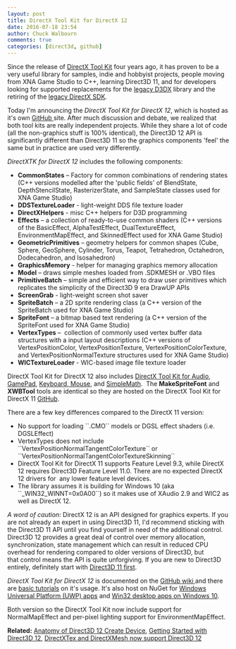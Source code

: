 ```yaml
---
layout: post
title: DirectX Tool Kit for DirectX 12
date: 2016-07-18 23:54
author: Chuck Walbourn
comments: true
categories: [direct3d, github]
---
```

Since the release of <a href="https://walbourn.github.io/directxtk/">DirectX Tool Kit</a> four years ago, it has proven to be a very useful library for samples, indie and hobbyist projects, people moving from XNA Game Studio to C++, learning Direct3D 11, and for developers looking for supported replacements for the <a href="https://walbourn.github.io/living-without-d3dx/">legacy D3DX</a> library and the retiring of the <a href="https://docs.microsoft.com/en-us/windows/desktop/directx-sdk--august-2009-">legacy DirectX SDK</a>.
<!--more-->

Today I'm announcing the <em>DirectX Tool Kit for DirectX 12</em>, which is hosted as it's own <a href="https://github.com/Microsoft/DirectXTK12">GitHub </a>site. After much discussion and debate, we realized that both tool kits are really independent projects. While they share a lot of code (all the non-graphics stuff is 100% identical), the Direct3D 12 API is significantly different than Direct3D 11 so the graphics components 'feel' the same but in practice are used very differently.

<em>DirectXTK for DirectX 12</em> includes the following components:

<ul>
 	<li><strong>CommonStates</strong> – Factory for common combinations of rendering states (C++ versions modelled after the 'public fields' of BlendState, DepthStencilState, RasterizerState, and SampleState classes used for XNA Game Studio)</li>
 	<li><strong>DDSTextureLoader</strong> - light-weight DDS file texture loader</li>
 	<li><strong>DirectXHelpers</strong> - misc C++ helpers for D3D programming</li>
 	<li><strong>Effects</strong> – a collection of ready-to-use common shaders (C++ versions of the BasicEffect, AlphaTestEffect, DualTextureEffect, EnvironmentMapEffect, and SkinnedEffect used for XNA Game Studio)</li>
 	<li><strong>GeometricPrimitives</strong> – geometry helpers for common shapes (Cube, Sphere, GeoSphere, Cylinder, Torus, Teapot, Tetrahedron, Octahedron, Dodecahedron, and Isosahedron)</li>
 	<li><strong>GraphicsMemory</strong> - helper for managing graphics memory allocation</li>
 	<li><strong>Model</strong> – draws simple meshes loaded from .SDKMESH or .VBO files</li>
 	<li><strong>PrimitiveBatch</strong> – simple and efficient way to draw user primitives which replicates the simplicity of the Direct3D 9 era DrawUP APIs</li>
 	<li><strong>ScreenGrab</strong> - light-weight screen shot saver</li>
 	<li><strong>SpriteBatch</strong> – a 2D sprite rendering class (a C++ version of the SpriteBatch used for XNA Game Studio)</li>
 	<li><strong>SpriteFont</strong> – a bitmap based text rendering (a C++ version of the SpriteFont used for XNA Game Studio)</li>
 	<li><strong>VertexTypes</strong> –  collection of commonly used vertex buffer data structures with a input layout descriptions (C++ versions of VertexPositionColor, VertexPositionTexture, VertexPositionColorTexture, and VertexPositionNormalTexture structures used for XNA Game Studio)</li>
 	<li><strong>WICTextureLoader</strong> - WIC-based image file texture loader</li>
</ul>

DirectX Tool Kit for DirectX 12 also includes <a href="https://walbourn.github.io/directx-tool-kit-for-audio/">DirectX Tool Kit for Audio</a>, <a href="https://walbourn.github.io/directx-tool-kit-now-with-gamepads/">GamePad</a>, <a href="https://walbourn.github.io/directx-tool-kit-keyboard-and-mouse-support/">Keyboard, Mouse</a>, and <a href="https://blogs.msdn.microsoft.com/shawnhar/2013/01/08/simplemath-a-simplified-wrapper-for-directxmath/">SimpleMath</a>.  The **MakeSpriteFont** and **XWBTool** tools are identical so they are hosted on the DirectX Tool Kit for DirectX 11 <a href="https://github.com/Microsoft/DirectXTK/">GitHub</a>.

There are a few key differences compared to the DirectX 11 version:

<ul>
 	<li>No support for loading ``.CMO`` models or DGSL effect shaders (i.e. DGSLEffect)</li>
 	<li>VertexTypes does not include ``VertexPositionNormalTangentColorTexture`` or
``VertexPositionNormalTangentColorTextureSkinning``</li>
 	<li>DirectX Tool Kit for DirectX 11 supports Feature Level 9.3, while DirectX 12 requires Direct3D Feature Level 11.0. There are no expected DirectX 12 drivers for  any lower feature level devices.</li>
 	<li>The library assumes it is building for Windows 10 (aka ``_WIN32_WINNT=0x0A00``) so it makes use of XAudio 2.9 and WIC2 as well as DirectX 12.</li>
</ul>

<em>A word of caution:</em> DirectX 12 is an API designed for graphics experts. If you are not already an expert in using Direct3D 11, I'd recommend sticking with the Direct3D 11 API until you find yourself in need of the additional control. Direct3D 12 provides a great deal of control over memory allocation, synchronization, state management which can result in reduced CPU overhead for rendering compared to older versions of Direct3D, but that control means the API is quite unforgiving. If you are new to Direct3D entirely, definitely start with <a href="https://github.com/Microsoft/DirectXTK/wiki/Getting-Started">Direct3D 11 first</a>.

<em>DirectX Tool Kit for DirectX 12</em> is documented on the <a href="https://github.com/Microsoft/DirectXTK12/wiki/">GitHub wiki </a>and there are <a href="https://github.com/Microsoft/DirectXTK12/wiki/Getting-Started">basic tutorials</a> on it's usage. It's also host on NuGet for <a href="https://www.nuget.org/packages/directxtk12_uwp/">Windows Universal Platform (UWP) apps</a> and <a href="https://www.nuget.org/packages/directxtk12_desktop_2015/">Win32 desktop apps on Windows 10</a>.

Both version so the DirectX Tool Kit now include support for NormalMapEffect and per-pixel lighting support for EnvironmentMapEffect.

<strong>Related:</strong> <a href="https://walbourn.github.io/anatomy-of-direct3d-12-create-device/">Anatomy of Direct3D 12 Create Device</a>, <a href="https://walbourn.github.io/getting-started-with-direct3d-12/">Getting Started with Direct3D 12</a>, <a href="https://walbourn.github.io/directxtex-and-directxmesh-now-support-direct3d-12/">DirectXTex and DirectXMesh now support Direct3D 12</a>
